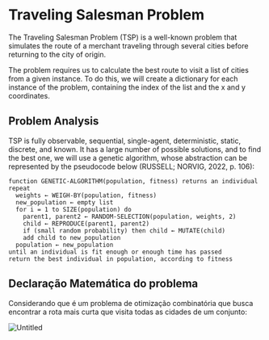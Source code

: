 # Traveling Salesman Problem

The Traveling Salesman Problem (TSP) is a well-known problem that simulates the route of a merchant traveling through several cities before returning to the city of origin.

The problem requires us to calculate the best route to visit a list of cities from a given instance. To do this, we will create a dictionary for each instance of the problem, containing the index of the list and the x and y coordinates.

## Problem Analysis

TSP is fully observable, sequential, single-agent, deterministic, static, discrete, and known. It has a large number of possible solutions, and to find the best one, we will use a genetic algorithm, whose abstraction can be represented by the pseudocode below (RUSSELL; NORVIG, 2022, p. 106):

```
function GENETIC-ALGORITHM(population, fitness) returns an individual
repeat
  weights ← WEIGH-BY(population, fitness)
  new_population ← empty list
  for i = 1 to SIZE(population) do
    parent1, parent2 ← RANDOM-SELECTION(population, weights, 2)
    child ← REPRODUCE(parent1, parent2)
    if (small random probability) then child ← MUTATE(child)
    add child to new_population
  population ← new_population
until an individual is fit enough or enough time has passed
return the best individual in population, according to fitness
```

## Declaração Matemática do problema

Considerando que é um problema de otimização combinatória que busca encontrar a rota mais curta que visita todas as cidades de um conjunto: 

![Untitled](https://github.com/user-attachments/assets/6a6aeb00-4fde-4a10-ad4e-ee8eb1cb6a86)
